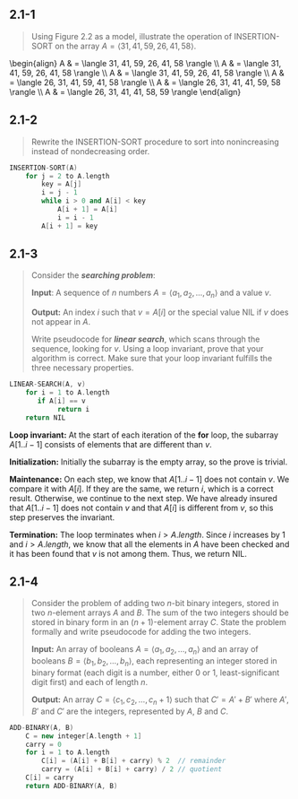 ## 2.1-1

> Using Figure 2.2 as a model, illustrate the operation of $\text{INSERTION-SORT}$ on the array $A = \langle 31, 41, 59, 26, 41, 58 \rangle$.

\begin{align}
A & = \langle 31, 41, 59, 26, 41, 58 \rangle \\\\
A & = \langle 31, 41, 59, 26, 41, 58 \rangle \\\\
A & = \langle 31, 41, 59, 26, 41, 58 \rangle \\\\
A & = \langle 26, 31, 41, 59, 41, 58 \rangle \\\\
A & = \langle 26, 31, 41, 41, 59, 58 \rangle \\\\
A & = \langle 26, 31, 41, 41, 58, 59 \rangle
\end{align}

## 2.1-2

> Rewrite the $\text{INSERTION-SORT}$ procedure to sort into nonincreasing instead of nondecreasing order.

```cpp
INSERTION-SORT(A) 
    for j = 2 to A.length
        key = A[j]
        i = j - 1
        while i > 0 and A[i] < key
            A[i + 1] = A[i]
            i = i - 1
        A[i + 1] = key
```

## 2.1-3

> Consider the __*searching problem*__:
>
> **Input**: A sequence of $n$ numbers $A = \langle a_1, a_2, \ldots, a_n \rangle$ and a value $v$.
>
> **Output:** An index $i$ such that $v = A[i]$ or the special value $\text{NIL}$ if $v$ does not appear in $A$.
>
> Write pseudocode for __*linear search*__, which scans through the sequence, looking for $v$. Using a loop invariant, prove that your algorithm is correct. Make sure that your loop invariant fulfills the three necessary properties.

```cpp
LINEAR-SEARCH(A, v)
    for i = 1 to A.length
       if A[i] == v
            return i
    return NIL
```

**Loop invariant:** At the start of each iteration of the **for** loop, the subarray $A[1..i - 1]$ consists of elements that are different than $v$.

**Initialization:** Initially the subarray is the empty array, so the prove is trivial.

**Maintenance:** On each step, we know that $A[1..i - 1]$ does not contain $v$. We compare it with $A[i]$. If they are the same, we return $i$, which is a correct result. Otherwise, we continue to the next step. We have already insured that $A[1..i - 1]$ does not contain $v$ and that $A[i]$ is different from $v$, so this step preserves the invariant.

**Termination:** The loop terminates when $i > A.length$. Since $i$ increases by $1$ and $i > A.length$, we know that all the elements in $A$ have been checked and it has been found that $v$ is not among them. Thus, we return $\text{NIL}$.

## 2.1-4

> Consider the problem of adding two $n$-bit binary integers, stored in two $n$-element arrays $A$ and $B$. The sum of the two integers should be stored in binary form in an $(n + 1)$-element array $C$. State the problem formally and write pseudocode for adding the two integers.
>
> **Input:** An array of booleans $A = \langle a_1, a_2, \ldots, a_n \rangle$ and an array of booleans $B = \langle b_1, b_2, \ldots, b_n \rangle$, each representing an integer stored in binary format (each digit is a number, either $0$ or $1$, least-significant digit first) and each of length $n$.
>
> **Output:** An array $C = \langle c_1, c_2, \ldots, c_n + 1 \rangle$ such that $C' = A' + B'$ where $A'$, $B'$ and $C'$ are the integers, represented by $A$, $B$ and $C$.

```cpp
ADD-BINARY(A, B)
    C = new integer[A.length + 1]
    carry = 0
    for i = 1 to A.length
        C[i] = (A[i] + B[i] + carry) % 2  // remainder
        carry = (A[i] + B[i] + carry) / 2 // quotient
    C[i] = carry
    return ADD-BINARY(A, B)
```
